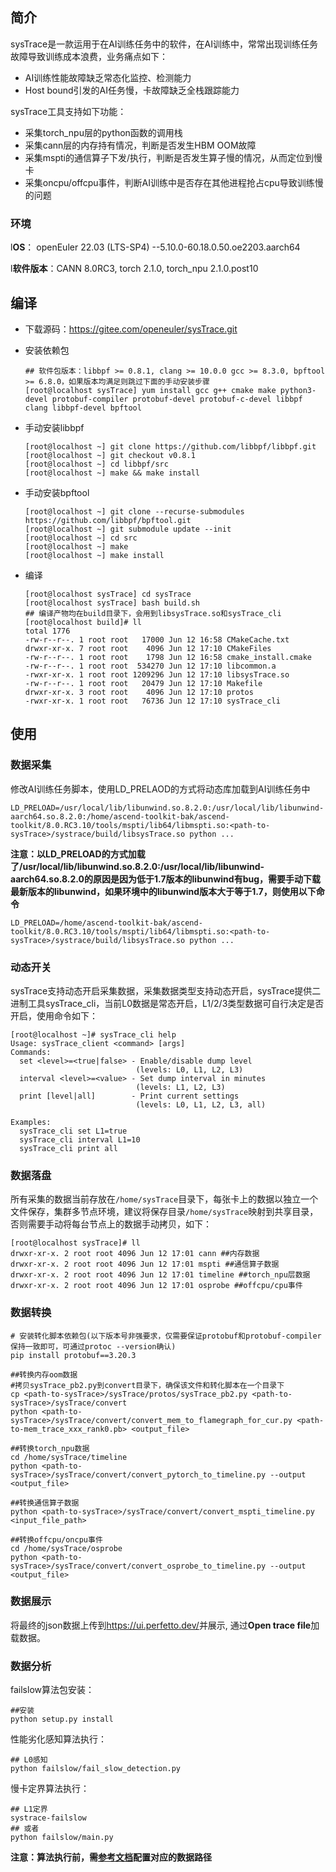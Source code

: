 ##  简介

sysTrace是一款运用于在AI训练任务中的软件，在AI训练中，常常出现训练任务故障导致训练成本浪费，业务痛点如下：

- AI训练性能故障缺乏常态化监控、检测能力
- Host bound引发的AI任务慢，卡故障缺乏全栈跟踪能力

sysTrace工具支持如下功能：

- 采集torch_npu层的python函数的调用栈
- 采集cann层的内存持有情况，判断是否发生HBM OOM故障
- 采集mspti的通信算子下发/执行，判断是否发生算子慢的情况，从而定位到慢卡
- 采集oncpu/offcpu事件，判断AI训练中是否存在其他进程抢占cpu导致训练慢的问题

### 环境

l**OS**： openEuler 22.03 (LTS-SP4) --5.10.0-60.18.0.50.oe2203.aarch64

l**软件版本**：CANN 8.0RC3, torch 2.1.0, torch_npu 2.1.0.post10

## 编译

- 下载源码：<https://gitee.com/openeuler/sysTrace.git>

- 安装依赖包
  ```shell
  ## 软件包版本：libbpf >= 0.8.1, clang >= 10.0.0 gcc >= 8.3.0, bpftool >= 6.8.0，如果版本均满足则跳过下面的手动安装步骤
  [root@localhost sysTrace] yum install gcc g++ cmake make python3-devel protobuf-compiler protobuf-devel protobuf-c-devel libbpf clang libbpf-devel bpftool
  ```

 - 手动安装libbpf
   ```shell
   [root@localhost ~] git clone https://github.com/libbpf/libbpf.git
   [root@localhost ~] git checkout v0.8.1
   [root@localhost ~] cd libbpf/src
   [root@localhost ~] make && make install
   ```

- 手动安装bpftool

  ```shell
  [root@localhost ~] git clone --recurse-submodules https://github.com/libbpf/bpftool.git
  [root@localhost ~] git submodule update --init
  [root@localhost ~] cd src
  [root@localhost ~] make
  [root@localhost ~] make install
  ```

- 编译
  ```shell
  [root@localhost sysTrace] cd sysTrace
  [root@localhost sysTrace] bash build.sh
  ## 编译产物均在build目录下，会用到libsysTrace.so和sysTrace_cli
  [root@localhost build]# ll
  total 1776
  -rw-r--r--. 1 root root   17000 Jun 12 16:58 CMakeCache.txt
  drwxr-xr-x. 7 root root    4096 Jun 12 17:10 CMakeFiles
  -rw-r--r--. 1 root root    1798 Jun 12 16:58 cmake_install.cmake
  -rw-r--r--. 1 root root  534270 Jun 12 17:10 libcommon.a
  -rwxr-xr-x. 1 root root 1209296 Jun 12 17:10 libsysTrace.so
  -rw-r--r--. 1 root root   20479 Jun 12 17:10 Makefile
  drwxr-xr-x. 3 root root    4096 Jun 12 17:10 protos
  -rwxr-xr-x. 1 root root   76736 Jun 12 17:10 sysTrace_cli
  ```

## 使用

### 数据采集

修改AI训练任务脚本，使用LD_PRELAOD的方式将动态库加载到AI训练任务中

```shell
LD_PRELOAD=/usr/local/lib/libunwind.so.8.2.0:/usr/local/lib/libunwind-aarch64.so.8.2.0:/home/ascend-toolkit-bak/ascend-toolkit/8.0.RC3.10/tools/mspti/lib64/libmspti.so:<path-to-sysTrace>/systrace/build/libsysTrace.so python ...
```

**注意：以LD_PRELOAD的方式加载了/usr/local/lib/libunwind.so.8.2.0:/usr/local/lib/libunwind-aarch64.so.8.2.0的原因是因为低于1.7版本的libunwind有bug，需要手动下载最新版本的libunwind，如果环境中的libunwind版本大于等于1.7，则使用以下命令**

```shell
LD_PRELOAD=/home/ascend-toolkit-bak/ascend-toolkit/8.0.RC3.10/tools/mspti/lib64/libmspti.so:<path-to-sysTrace>/systrace/build/libsysTrace.so python ...
```

### 动态开关

sysTrace支持动态开启采集数据，采集数据类型支持动态开启，sysTrace提供二进制工具sysTrace_cli，当前L0数据是常态开启，L1/2/3类型数据可自行决定是否开启，使用命令如下：

```shell
[root@localhost ~]# sysTrace_cli help
Usage: sysTrace_client <command> [args]
Commands:
  set <level>=<true|false> - Enable/disable dump level
                            (levels: L0, L1, L2, L3)
  interval <level>=<value> - Set dump interval in minutes
                            (levels: L1, L2, L3)
  print [level|all]        - Print current settings
                            (levels: L0, L1, L2, L3, all)

Examples:
  sysTrace_cli set L1=true
  sysTrace_cli interval L1=10
  sysTrace_cli print all
```

### 数据落盘

所有采集的数据当前存放在`/home/sysTrace`目录下，每张卡上的数据以独立一个文件保存，集群多节点环境，建议将保存目录`/home/sysTrace`映射到共享目录，否则需要手动将每台节点上的数据手动拷贝，如下：

```shell
[root@localhost sysTrace]# ll
drwxr-xr-x. 2 root root 4096 Jun 12 17:01 cann ##内存数据
drwxr-xr-x. 2 root root 4096 Jun 12 17:01 mspti ##通信算子数据
drwxr-xr-x. 2 root root 4096 Jun 12 17:01 timeline ##torch_npu层数据
drwxr-xr-x. 2 root root 4096 Jun 12 17:01 osprobe ##offcpu/cpu事件
```

### 数据转换

```shell
# 安装转化脚本依赖包(以下版本号非强要求，仅需要保证protobuf和protobuf-compiler保持一致即可，可通过protoc --version确认)
pip install protobuf==3.20.3

##转换内存oom数据
#拷贝sysTrace_pb2.py到convert目录下，确保该文件和转化脚本在一个目录下
cp <path-to-sysTrace>/sysTrace/protos/sysTrace_pb2.py <path-to-sysTrace>/sysTrace/convert
python <path-to-sysTrace>/sysTrace/convert/convert_mem_to_flamegraph_for_cur.py <path-to-mem_trace_xxx_rank0.pb> <output_file>

##转换torch_npu数据
cd /home/sysTrace/timeline
python <path-to-sysTrace>/sysTrace/convert/convert_pytorch_to_timeline.py --output <output_file>

##转换通信算子数据
python <path-to-sysTrace>/sysTrace/convert/convert_mspti_timeline.py <input_file_path>

##转换offcpu/oncpu事件
cd /home/sysTrace/osprobe
python <path-to-sysTrace>/sysTrace/convert/convert_osprobe_to_timeline.py --output <output_file>

```

### 数据展示

将最终的json数据上传到<https://ui.perfetto.dev/>并展示, 通过**Open trace file**加载数据。

### 数据分析

failslow算法包安装：

```shell
##安装
python setup.py install
```

性能劣化感知算法执行：

```shell
## L0感知
python failslow/fail_slow_detection.py
```

慢卡定界算法执行：

```shell
## L1定界
systrace-failslow
## 或者
python failslow/main.py
```

**注意：算法执行前，需[参考文档](https://gitee.com/openeuler/sysTrace/blob/master/failslow/docs/conf_introduction.md)配置对应的数据路径**

## 

